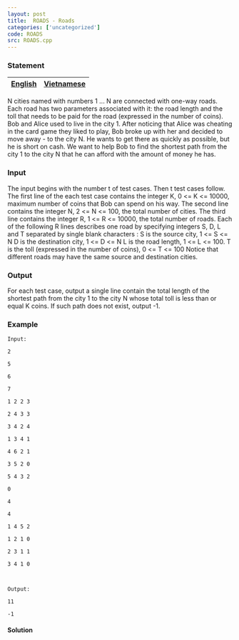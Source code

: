```yaml
---
layout: post
title:  ROADS - Roads
categories: ['uncategorized']
code: ROADS
src: ROADS.cpp
---
```


### **Statement**

[English](/problems/ROADS/en/) | [Vietnamese](/problems/ROADS/vn/)  
---|---  
  
N cities named with numbers 1 ... N are connected with one-way roads. Each
road has two parameters associated with it: the road length and the toll that
needs to be paid for the road (expressed in the number of coins). Bob and
Alice used to live in the city 1. After noticing that Alice was cheating in
the card game they liked to play, Bob broke up with her and decided to move
away - to the city N. He wants to get there as quickly as possible, but he is
short on cash. We want to help Bob to find the shortest path from the city 1
to the city N that he can afford with the amount of money he has.

### Input

The input begins with the number t of test cases. Then t test cases follow.
The first line of the each test case contains the integer K, 0 <= K <= 10000,
maximum number of coins that Bob can spend on his way. The second line
contains the integer N, 2 <= N <= 100, the total number of cities. The third
line contains the integer R, 1 <= R <= 10000, the total number of roads. Each
of the following R lines describes one road by specifying integers S, D, L and
T separated by single blank characters : S is the source city, 1 <= S <= N D
is the destination city, 1 <= D <= N L is the road length, 1 <= L <= 100. T is
the toll (expressed in the number of coins), 0 <= T <= 100 Notice that
different roads may have the same source and destination cities.

### Output

For each test case, output a single line contain the total length of the
shortest path from the city 1 to the city N whose total toll is less than or
equal K coins. If such path does not exist, output -1.

### Example

    
    
    Input:
    2
    5
    6
    7
    1 2 2 3
    2 4 3 3
    3 4 2 4
    1 3 4 1
    4 6 2 1
    3 5 2 0
    5 4 3 2
    0
    4
    4
    1 4 5 2
    1 2 1 0
    2 3 1 1
    3 4 1 0
    
    Output:
    11
    -1
    



#### **Solution**



